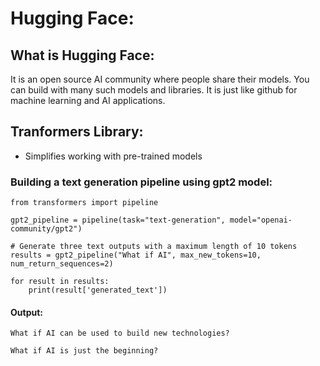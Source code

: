 # Hugging Face:

## What is Hugging Face:
It is an open source AI community where people share their models. You can build with many such models and libraries. 
It is just like github for machine learning and AI applications.

## Tranformers Library:
- Simplifies working with pre-trained models

### Building a text generation pipeline using gpt2 model:
```
from transformers import pipeline 

gpt2_pipeline = pipeline(task="text-generation", model="openai-community/gpt2")

# Generate three text outputs with a maximum length of 10 tokens
results = gpt2_pipeline("What if AI", max_new_tokens=10, num_return_sequences=2)

for result in results:
    print(result['generated_text'])
```

#### Output:
    What if AI can be used to build new technologies?
    
    What if AI is just the beginning?
